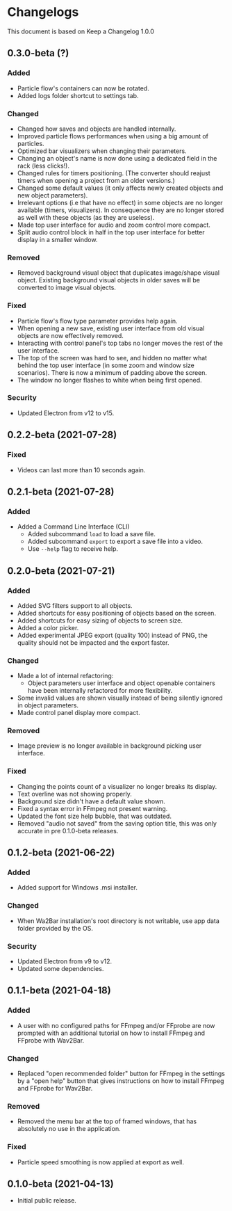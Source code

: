 # Changelogs
This document is based on Keep a Changelog 1.0.0

## 0.3.0-beta (?)

### Added
- Particle flow's containers can now be rotated.
- Added logs folder shortcut to settings tab.

### Changed
- Changed how saves and objects are handled internally.
- Improved particle flows performances when using a big amount of particles.
- Optimized bar visualizers when changing their parameters.
- Changing an object's name is now done using a dedicated field in the rack (less clicks!).
- Changed rules for timers positioning. (The converter should reajust timers when opening a project from an older versions.)
- Changed some default values (it only affects newly created objects and new object parameters).
- Irrelevant options (i.e that have no effect) in some objects are no longer available (timers, visualizers). In consequence they are no longer stored as well with these objects (as they are useless).
- Made top user interface for audio and zoom control more compact.
- Split audio control block in half in the top user interface for better display in a smaller window.

### Removed
- Removed background visual object that duplicates image/shape visual object. Existing background visual objects in older saves will be converted to image visual objects.

### Fixed
- Particle flow's flow type parameter provides help again.
- When opening a new save, existing user interface from old visual objects are now effectively removed.
- Interacting with control panel's top tabs no longer moves the rest of the user interface.
- The top of the screen was hard to see, and hidden no matter what behind the top user interface (in some zoom and window size scenarios). There is now a minimum of padding above the screen.
- The window no longer flashes to white when being first opened.

### Security
- Updated Electron from v12 to v15.

## 0.2.2-beta (2021-07-28)

### Fixed
- Videos can last more than 10 seconds again.

## 0.2.1-beta (2021-07-28)

### Added
- Added a Command Line Interface (CLI)
    - Added subcommand `load` to load a save file.
    - Added subcommand `export` to export a save file into a video.
    - Use `--help` flag to receive help.

## 0.2.0-beta (2021-07-21)

### Added
- Added SVG filters support to all objects.
- Added shortcuts for easy positioning of objects based on the screen.
- Added shortcuts for easy sizing of objects to screen size.
- Added a color picker.
- Added experimental JPEG export (quality 100) instead of PNG, the quality should not be impacted and the export faster.

### Changed
- Made a lot of internal refactoring:
    - Object parameters user interface and object openable containers have been internally refactored for more flexibility.
- Some invalid values are shown visually instead of being silently ignored in object parameters.
- Made control panel display more compact.

### Removed
- Image preview is no longer available in background picking user interface.

### Fixed
- Changing the points count of a visualizer no longer breaks its display.
- Text overline was not showing properly.
- Background size didn't have a default value shown.
- Fixed a syntax error in FFmpeg not present warning.
- Updated the font size help bubble, that was outdated.
- Removed "audio not saved" from the saving option title, this was only accurate in pre 0.1.0-beta releases.

## 0.1.2-beta (2021-06-22)

### Added
- Added support for Windows .msi installer.

### Changed
- When Wa2Bar installation's root directory is not writable, use app data folder provided by the OS.

### Security
- Updated Electron from v9 to v12.
- Updated some dependencies.

## 0.1.1-beta (2021-04-18)

### Added
- A user with no configured paths for FFmpeg and/or FFprobe are now prompted with an additional tutorial
on how to install FFmpeg and FFprobe with Wav2Bar.

### Changed
- Replaced "open recommended folder" button for FFmpeg in the settings by a "open help" button
that gives instructions on how to install FFmpeg and FFprobe for Wav2Bar.

### Removed
- Removed the menu bar at the top of framed windows, that has absolutely no use in the application.

### Fixed
- Particle speed smoothing is now applied at export as well.

## 0.1.0-beta (2021-04-13)
- Initial public release.
